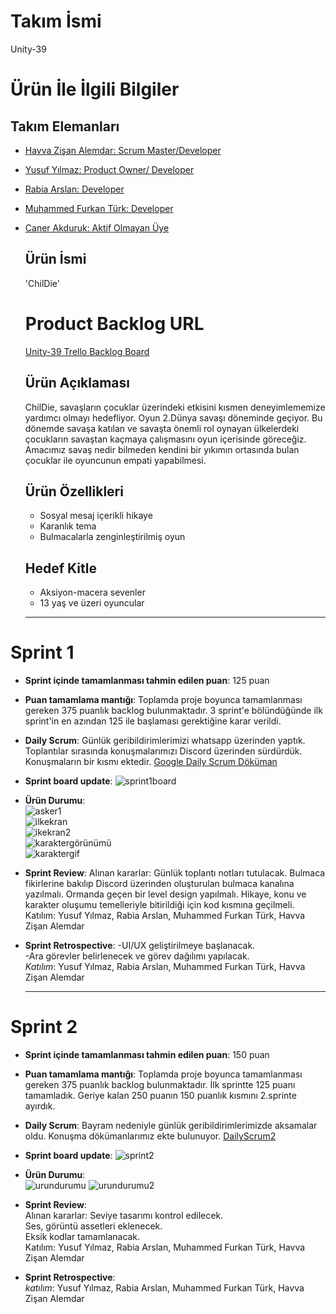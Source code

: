 # **Takım İsmi**

Unity-39

# Ürün İle İlgili Bilgiler

## Takım Elemanları
- [Havva Zişan Alemdar: Scrum Master/Developer](https://github.com/havvazisan)
- [Yusuf Yılmaz: Product Owner/ Developer](https://github.com/yu5ufyilmaz)
- [Rabia Arslan: Developer](https://github.com/feyklave)
- [Muhammed Furkan Türk: Developer](https://github.com/mfurkanturk)
- [Caner Akduruk: Aktif Olmayan Üye](https://github.com/canerakduruk)

  ## Ürün İsmi
  
  'ChilDie'

  # Product Backlog URL
  [Unity-39 Trello Backlog Board](https://trello.com/invite/b/FKLnXL2d/ATTI19b65d1241db6006bacb416f599acd581778D70D/unity-39)

  ## Ürün Açıklaması

  ChilDie, savaşların çocuklar üzerindeki etkisini kısmen deneyimlememize yardımcı olmayı hedefliyor. Oyun 2.Dünya savaşı döneminde geçiyor. Bu dönemde savaşa katılan ve savaşta önemli rol oynayan ülkelerdeki çocukların savaştan kaçmaya çalışmasını oyun içerisinde göreceğiz. Amacımız savaş nedir bilmeden kendini bir yıkımın ortasında bulan çocuklar ile oyuncunun empati yapabilmesi. 

  ## Ürün Özellikleri
  
  - Sosyal mesaj içerikli hikaye
  - Karanlık tema
  - Bulmacalarla zenginleştirilmiş oyun
  
  ## Hedef Kitle

   - Aksiyon-macera sevenler
   - 13 yaş ve üzeri oyuncular

  ---

# Sprint 1

  - **Sprint içinde tamamlanması tahmin edilen puan**: 125 puan

  -  **Puan tamamlama mantığı**: Toplamda proje boyunca tamamlanması gereken 375 puanlık backlog bulunmaktadır. 3 sprint'e bölündüğünde ilk sprint'in en azından 125 ile başlaması gerektiğine karar verildi.

  -  **Daily Scrum**: Günlük geribildirimlerimizi whatsapp üzerinden yaptık. Toplantılar sırasında konuşmalarımızı Discord üzerinden sürdürdük. Konuşmaların bir kısmı ektedir.
    [Google Daily Scrum Döküman](https://docs.google.com/document/d/1kbJguhVFqE5Gtyb0yvew65h-MpoLBR-cYYN5P8h0GVQ/edit?usp=sharing)

  -  **Sprint board update**:
  ![sprint1board](https://github.com/yu5ufyilmaz/GoogleBootcamp/blob/main/images/sprint1board.png) 

  -   **Ürün Durumu**:  
    ![asker1](https://github.com/yu5ufyilmaz/GoogleBootcamp/blob/main/images/asker.gif)  
    ![ilkekran](https://github.com/yu5ufyilmaz/GoogleBootcamp/blob/main/images/ilkekran.jpeg)  
    ![ikekran2](https://github.com/yu5ufyilmaz/GoogleBootcamp/blob/main/images/ilkekran2.jpeg)  
    ![karaktergörünümü](https://github.com/yu5ufyilmaz/GoogleBootcamp/blob/main/images/karakterg%C3%B6r%C3%BCn%C3%BCm%C3%BC.png)  
    ![karaktergif](https://github.com/yu5ufyilmaz/GoogleBootcamp/blob/main/images/karaktergif.gif)  
    

  -   **Sprint Review**:
       Alınan kararlar: Günlük toplantı notları tutulacak. Bulmaca fikirlerine bakılıp Discord üzerinden oluşturulan bulmaca kanalına yazılmalı. Ormanda geçen bir level design yapılmalı. Hikaye, konu ve karakter oluşumu temelleriyle bitirildiği için kod kısmına geçilmeli.  
      Katılım: Yusuf Yılmaz, Rabia Arslan, Muhammed Furkan Türk, Havva Zişan Alemdar

  -   **Sprint Retrospective**:
      -UI/UX geliştirilmeye başlanacak.  
      -Ara görevler belirlenecek ve görev dağılımı yapılacak.  
        *Katılım*: Yusuf Yılmaz, Rabia Arslan, Muhammed Furkan Türk, Havva Zişan Alemdar

       ---

# Sprint 2

 - **Sprint içinde tamamlanması tahmin edilen puan**: 150 puan

 -  **Puan tamamlama mantığı**: Toplamda proje boyunca tamamlanması gereken 375 puanlık backlog bulunmaktadır. İlk sprintte 125 puanı tamamladık. Geriye kalan 250 puanın 150 puanlık kısmını 2.sprinte ayırdık.

 -  **Daily Scrum**: Bayram nedeniyle günlük geribildirimlerimizde aksamalar oldu. Konuşma dökümanlarımız ekte bulunuyor.
   [DailyScrum2](https://docs.google.com/document/d/1ldwl8DcnRtl-9D-tc1cHd8eM3UO3EjBr7qzSB7W5Qt0/edit?usp=sharing)

 - **Sprint board update**:
  ![sprint2](https://github.com/yu5ufyilmaz/GoogleBootcamp/blob/main/images/sprint2board.png)

 -   **Ürün Durumu**:    
   ![urundurumu](https://github.com/yu5ufyilmaz/GoogleBootcamp/blob/main/images/oyungelisimi.png)
   ![urundurumu2](https://github.com/yu5ufyilmaz/GoogleBootcamp/blob/main/images/oyungelisimi2.png)

-   **Sprint Review**:  
    Alınan kararlar: Seviye tasarımı kontrol edilecek.  
    Ses, görüntü assetleri eklenecek.  
    Eksik kodlar tamamlanacak.  
       Katılım: Yusuf Yılmaz, Rabia Arslan, Muhammed Furkan Türk, Havva Zişan Alemdar
    
  -   **Sprint Retrospective**:  
         *katılım*: Yusuf Yılmaz, Rabia Arslan, Muhammed Furkan Türk, Havva Zişan Alemdar

      

  

  

      
  
  
